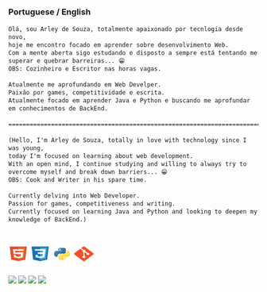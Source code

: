 ### Portuguese / English

    Olá, sou Arley de Souza, totalmente apaixonado por tecnlogia desde novo,
    hoje me encontro focado em aprender sobre desenvolvimento Web.
    Com a mente aberta sigo estudando e disposto a sempre está tentando me superar e quebrar barreiras... 😁
    OBS: Cozinheiro e Escritor nas horas vagas.
        
    Atualmente me aprofundando em Web Develper.
    Paixão por games, competitividade e escrita.
    Atualmente focado em aprender Java e Python e buscando me aprofundar em conhecimentos de BackEnd.
    
    ==================================================================================================================
    
    (Hello, I'm Arley de Souza, totally in love with technology since I was young,
    today I'm focused on learning about web development.
    With an open mind, I continue studying and willing to always try to overcome myself and break down barriers... 😁
    OBS: Cook and Writer in his spare time.
    
    Currently delving into Web Developer.
    Passion for games, competitiveness and writing.
    Currently focused on learning Java and Python and looking to deepen my knowledge of BackEnd.)
    
    
    


 

##

  <div style="display: inline_block"><br>
  <img align="center" alt="Arley-HTML" height="30" width="40" src="https://raw.githubusercontent.com/devicons/devicon/master/icons/html5/html5-original.svg">
  <img align="center" alt="Arley-CSS" height="30" width="40" src="https://raw.githubusercontent.com/devicons/devicon/master/icons/css3/css3-original.svg">
  <img align="center" alt="Arley-Python" height="30" width="40" src="https://raw.githubusercontent.com/devicons/devicon/master/icons/python/python-original.svg">
  <img align="center" alt="Arley-Python" height="30" width="40" src="https://github.com/devicons/devicon/blob/master/icons/git/git-original.svg">
    
  
  
</div>
  
 ##
  
  
  <div> 
  
  <a href="https://instagram.com/arleyaeon" target="_blank"><img src="https://img.shields.io/badge/-Instagram-%23E4405F?style=for-the-badge&logo=instagram&logoColor=white" target="_blank"></a>
 <a href="https://discord.gg/5CHjqfDNtv" target="_blank"><img src="https://img.shields.io/badge/Discord-7289DA?style=for-the-badge&logo=discord&logoColor=white" target="_blank"></a> 
  <a href = "mailto:arleysbastista"><img src="https://img.shields.io/badge/-Gmail-%23333?style=for-the-badge&logo=gmail&logoColor=white" target="_blank"></a>
  <a href="https://www.linkedin.com/in/arleysouzadev" target="_blank"><img src="https://img.shields.io/badge/-LinkedIn-%230077B5?style=for-the-badge&logo=linkedin&logoColor=white" target="_blank"></a> 
